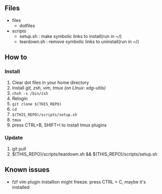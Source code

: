 ## Files

 - files
    - dotfiles
 - scripts
    - setup.sh : make symbolic links to install(run in ~/)
    - teardown.sh : remove symbolic links to uninstall(run in ~/)

## How to

### Install

 1. Clear dot files in your home directory
 1. Install *git, zsh, vim, tmux (on LInux: xdg-utils)*
 1. `chsh -s /bin/zsh`
 1. Relogin
 1. `git clone $(THIS_REPO)`
 1. `cd`
 1. `$(THIS_REPO)/scripts/setup.sh`
 1. `tmux`
 1. press CTRL+B, SHIFT+I to install tmux plugins

### Update

 1. git pull
 1. $(THIS_REPO)/scripts/teardown.sh && $(THIS_REPO)/scripts/setup.sh

## Known issues

 - fzf vim plugin installion might freeze.  press CTRL + C, maybe it's installed
